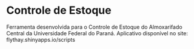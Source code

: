 # Controle de Estoque
Ferramenta desenvolvida para o Controle de Estoque do Almoxarifado Central da Universidade Federal do Paraná.
Aplicativo disponível no site: flythay.shinyapps.io/scripts
